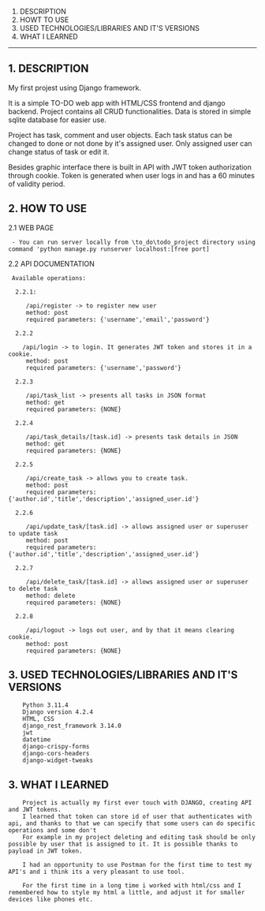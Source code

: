 1. DESCRIPTION
2. HOWT TO USE
3. USED TECHNOLOGIES/LIBRARIES AND IT'S VERSIONS
4. WHAT I LEARNED
________________________________________

## 1. DESCRIPTION
  My first projest using Django framework.
  
  It is a simple TO-DO web app with HTML/CSS frontend and django backend. 
  Project contains all CRUD functionalities. Data is stored in simple sqlite database for easier use.
  
  Project has task, comment and user objects. Each task status can be changed to done or not done by it's assigned user.
  Only assigned user can change status of task or edit it.
  
  Besides graphic interface there is built in API with JWT token authorization through cookie. Token is generated when user logs in and has a 60 minutes of validity period.

## 2. HOW TO USE
   
   2.1 WEB PAGE
   
     - You can run server locally from \to_do\todo_project directory using command 'python manage.py runserver localhost:[free port]
       
   2.2 API DOCUMENTATION
   
     Available operations:

      2.2.1:
   
         /api/register -> to register new user
         method: post
         required parameters: {'username','email','password'}
       
      2.2.2

        /api/login -> to login. It generates JWT token and stores it in a cookie.
         method: post
         required parameters: {'username','password'}
   
      2.2.3

         /api/task_list -> presents all tasks in JSON format
         method: get
         required parameters: {NONE}
   
      2.2.4

         /api/task_details/[task.id] -> presents task details in JSON
         method: get
         required parameters: {NONE}
   
      2.2.5

         /api/create_task -> allows you to create task.
         method: post
         required parameters: {'author.id','title','description','assigned_user.id'}
   
      2.2.6

         /api/update_task/[task.id] -> allows assigned user or superuser to update task
         method: post
         required parameters: {'author.id','title','description','assigned_user.id'}
   
      2.2.7

         /api/delete_task/[task.id] -> allows assigned user or superuser to delete task
         method: delete
         required parameters: {NONE}
   
      2.2.8

         /api/logout -> logs out user, and by that it means clearing cookie.
         method: post
         required parameters: {NONE}

  ## 3. USED TECHNOLOGIES/LIBRARIES AND IT'S VERSIONS


        Python 3.11.4
        Django version 4.2.4
        HTML, CSS
        django_rest_framework 3.14.0
        jwt
        datetime
        django-crispy-forms
        django-cors-headers
        django-widget-tweaks
      
  ## 3. WHAT I LEARNED 

        Project is actually my first ever touch with DJANGO, creating API and JWT tokens. 
        I learned that token can store id of user that authenticates with api, and thanks to that we can specify that some users can do specific operations and some don't
        For example in my project deleting and editing task should be only possible by user that is assigned to it. It is possible thanks to payload in JWT token.

        I had an opportunity to use Postman for the first time to test my API's and i think its a very pleasant to use tool.

        For the first time in a long time i worked with html/css and I remembered how to style my html a little, and adjust it for smaller devices like phones etc.

        
         
  
    
     
  
